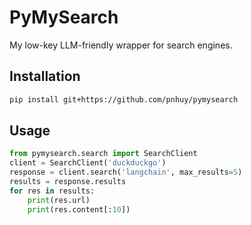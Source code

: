 # PyMySearch

My low-key LLM-friendly wrapper for search engines.

## Installation
```bash
pip install git+https://github.com/pnhuy/pymysearch
```

## Usage

```python
from pymysearch.search import SearchClient
client = SearchClient('duckduckgo')
response = client.search('langchain', max_results=5)
results = response.results
for res in results:
    print(res.url)
    print(res.content[:10])
```
